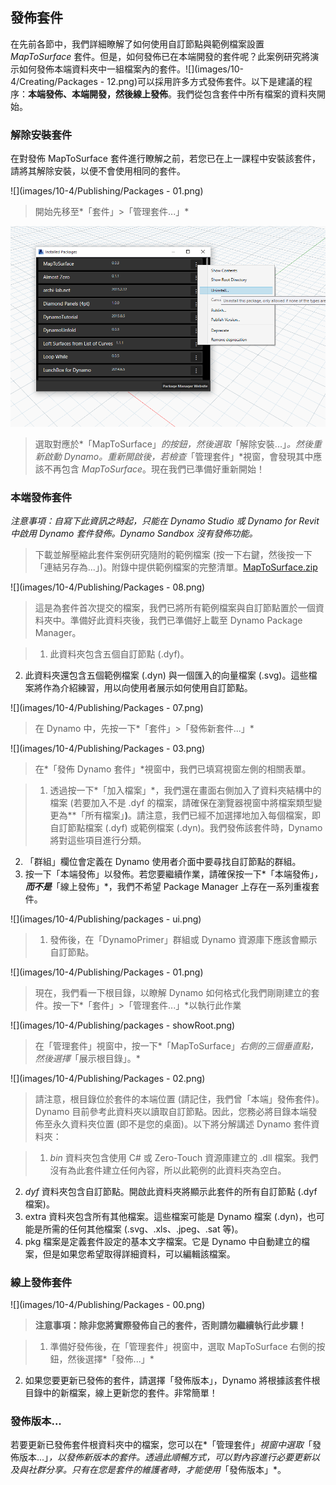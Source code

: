 

## 發佈套件

在先前各節中，我們詳細瞭解了如何使用自訂節點與範例檔案設置 *MapToSurface* 套件。但是，如何發佈已在本端開發的套件呢？此案例研究將演示如何發佈本端資料夾中一組檔案內的套件。![](images/10-4/Creating/Packages - 12.png)可以採用許多方式發佈套件。以下是建議的程序：**本端發佈、本端開發，然後線上發佈**。我們從包含套件中所有檔案的資料夾開始。

### 解除安裝套件

在對發佈 MapToSurface 套件進行瞭解之前，若您已在上一課程中安裝該套件，請將其解除安裝，以便不會使用相同的套件。

![](images/10-4/Publishing/Packages - 01.png)

> 開始先移至*「套件」>「管理套件...」*

![](images/10-4/Publishing/uninstall.png)

> 選取對應於*「MapToSurface」*的按鈕，然後選取*「解除安裝...」*。然後重新啟動 Dynamo。重新開啟後，若檢查*「管理套件」*視窗，會發現其中應該不再包含 *MapToSurface*。現在我們已準備好重新開始！

### 本端發佈套件

*注意事項：自寫下此資訊之時起，只能在 Dynamo Studio 或 Dynamo for Revit 中啟用 Dynamo 套件發佈。Dynamo Sandbox 沒有發佈功能。*

> 下載並解壓縮此套件案例研究隨附的範例檔案 (按一下右鍵，然後按一下「連結另存為...」)。附錄中提供範例檔案的完整清單。[MapToSurface.zip](datasets/10-4/MapToSurface.zip)

![](images/10-4/Publishing/Packages - 08.png)

> 這是為套件首次提交的檔案，我們已將所有範例檔案與自訂節點置於一個資料夾中。準備好此資料夾後，我們已準備好上載至 Dynamo Package Manager。

> 1. 此資料夾包含五個自訂節點 (.dyf)。
2. 此資料夾還包含五個範例檔案 (.dyn) 與一個匯入的向量檔案 (.svg)。這些檔案將作為介紹練習，用以向使用者展示如何使用自訂節點。

![](images/10-4/Publishing/Packages - 07.png)

> 在 Dynamo 中，先按一下*「套件」>「發佈新套件...」*

![](images/10-4/Publishing/Packages - 03.png)

> 在*「發佈 Dynamo 套件」*視窗中，我們已填寫視窗左側的相關表單。

> 1. 透過按一下*「加入檔案」*，我們還在畫面右側加入了資料夾結構中的檔案 (若要加入不是 .dyf 的檔案，請確保在瀏覽器視窗中將檔案類型變更為**「所有檔案」**)**。請注意，我們已經不加選擇地加入每個檔案，即自訂節點檔案 (.dyf) 或範例檔案 (.dyn)。我們發佈該套件時，Dynamo 將對這些項目進行分類。
2. 「群組」欄位會定義在 Dynamo 使用者介面中要尋找自訂節點的群組。
3. 按一下「本端發佈」以發佈。若您要繼續作業，請確保按一下*「本端發佈」*，**而不是***「線上發佈」*，我們不希望 Package Manager 上存在一系列重複套件。

![](images/10-4/Publishing/packages - ui.png)

> 1. 發佈後，在「DynamoPrimer」群組或 Dynamo 資源庫下應該會顯示自訂節點。

![](images/10-4/Publishing/Packages - 01.png)

> 現在，我們看一下根目錄，以瞭解 Dynamo 如何格式化我們剛剛建立的套件。按一下*「套件」>「管理套件...」*以執行此作業

![](images/10-4/Publishing/packages - showRoot.png)

> 在「管理套件」視窗中，按一下*「MapToSurface」*右側的三個垂直點，然後選擇*「展示根目錄」。*

![](images/10-4/Publishing/Packages - 02.png)

> 請注意，根目錄位於套件的本端位置 (請記住，我們曾「本端」發佈套件)。Dynamo 目前參考此資料夾以讀取自訂節點。因此，您務必將目錄本端發佈至永久資料夾位置 (即不是您的桌面)。以下將分解講述 Dynamo 套件資料夾：

> 1. *bin* 資料夾包含使用 C# 或 Zero-Touch 資源庫建立的 .dll 檔案。我們沒有為此套件建立任何內容，所以此範例的此資料夾為空白。
2. *dyf* 資料夾包含自訂節點。開啟此資料夾將顯示此套件的所有自訂節點 (.dyf 檔案)。
3. extra 資料夾包含所有其他檔案。這些檔案可能是 Dynamo 檔案 (.dyn)，也可能是所需的任何其他檔案 (.svg、.xls、.jpeg、.sat 等)。
4. pkg 檔案是定義套件設定的基本文字檔案。它是 Dynamo 中自動建立的檔案，但是如果您希望取得詳細資料，可以編輯該檔案。

### 線上發佈套件

![](images/10-4/Publishing/Packages - 00.png)

> **注意事項：除非您將實際發佈自己的套件，否則請勿繼續執行此步驟！**

> 1. 準備好發佈後，在「管理套件」視窗中，選取 MapToSurface 右側的按鈕，然後選擇*「發佈...」*
2. 如果您要更新已發佈的套件，請選擇「發佈版本」，Dynamo 將根據該套件根目錄中的新檔案，線上更新您的套件。非常簡單！

### 發佈版本...

若要更新已發佈套件根資料夾中的檔案，您可以在*「管理套件」*視窗中選取*「發佈版本...」*，以發佈新版本的套件。透過此順暢方式，可以對內容進行必要更新以及與社群分享。只有在您是套件的維護者時，才能使用*「發佈版本」*。

